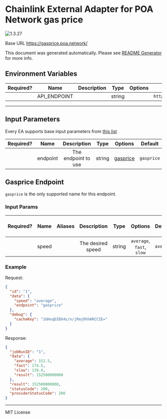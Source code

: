 # Chainlink External Adapter for POA Network gas price

![1.3.27](https://img.shields.io/github/package-json/v/smartcontractkit/external-adapters-js?filename=packages/sources/poa/package.json)

Base URL https://gasprice.poa.network/

This document was generated automatically. Please see [README Generator](../../scripts#readme-generator) for more info.

## Environment Variables

| Required? |     Name     | Description |  Type  | Options |             Default             |
| :-------: | :----------: | :---------: | :----: | :-----: | :-----------------------------: |
|           | API_ENDPOINT |             | string |         | `https://gasprice.poa.network/` |

---

## Input Parameters

Every EA supports base input parameters from [this list](../../core/bootstrap#base-input-parameters)

| Required? |   Name   |     Description     |  Type  |            Options             |  Default   |
| :-------: | :------: | :-----------------: | :----: | :----------------------------: | :--------: |
|           | endpoint | The endpoint to use | string | [gasprice](#gasprice-endpoint) | `gasprice` |

## Gasprice Endpoint

`gasprice` is the only supported name for this endpoint.

### Input Params

| Required? | Name  | Aliases |    Description    |  Type  |          Options          |  Default  | Depends On | Not Valid With |
| :-------: | :---: | :-----: | :---------------: | :----: | :-----------------------: | :-------: | :--------: | :------------: |
|           | speed |         | The desired speed | string | `average`, `fast`, `slow` | `average` |            |                |

### Example

Request:

```json
{
  "id": "1",
  "data": {
    "speed": "average",
    "endpoint": "gasprice"
  },
  "debug": {
    "cacheKey": "1GHxqDIBX4s/n/jRmjOhhARCCIE="
  }
}
```

Response:

```json
{
  "jobRunID": "1",
  "data": {
    "average": 152.5,
    "fast": 174.5,
    "slow": 139.4,
    "result": 152500000000
  },
  "result": 152500000000,
  "statusCode": 200,
  "providerStatusCode": 200
}
```

---

MIT License
